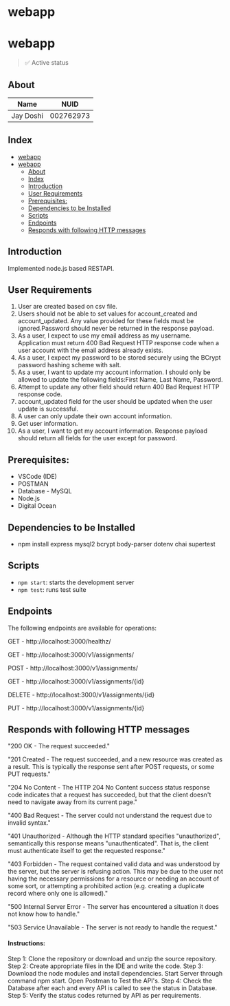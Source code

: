 # webapp

# webapp
> ✅ Active status <br>

## About
| Name          | NUID        |
| ---           | ---         |
| Jay Doshi     | 002762973   |

## Index
- [webapp](#webapp)
- [webapp](#webapp-1)
  - [About](#about)
  - [Index](#index)
  - [Introduction](#introduction)
  - [User Requirements](#user-requirements)
  - [Prerequisites:](#prerequisites)
  - [Dependencies to be Installed](#dependencies-to-be-installed)
  - [Scripts](#scripts)
  - [Endpoints](#endpoints)
  - [Responds with following HTTP messages](#responds-with-following-http-messages)


## Introduction
Implemented node.js based RESTAPI.


## User Requirements
1. User are created based on csv file.
2. Users should not be able to set values for account_created and account_updated. Any value provided for these fields must be ignored.Password should never be returned in the response payload.
3. As a user, I expect to use my email address as my username.
Application must return 400 Bad Request HTTP response code when a user account with the email address already exists.
1. As a user, I expect my password to be stored securely using the BCrypt password hashing scheme with salt.
2. As a user, I want to update my account information. I should only be allowed to update the following fields:First Name, Last Name, Password.
3. Attempt to update any other field should return 400 Bad Request HTTP response code.
4. account_updated field for the user should be updated when the user update is successful.
5. A user can only update their own account information.
6.  Get user information.
7.  As a user, I want to get my account information. Response payload should return all fields for the user except for password.


## Prerequisites:
- VSCode (IDE)
- POSTMAN
- Database - MySQL
- Node.js
- Digital Ocean


## Dependencies to be Installed
- npm install express mysql2 bcrypt body-parser dotenv chai supertest


## Scripts
- `npm start`: starts the development server
- `npm test`: runs test suite


## Endpoints
The following endpoints are available for operations:

GET - http://localhost:3000/healthz/

GET - http://localhost:3000/v1/assignments/

POST - http://localhost:3000/v1/assignments/

GET - http://localhost:3000/v1/assignments/{id}

DELETE - http://localhost:3000/v1/assignments/{id}

PUT - http://localhost:3000/v1/assignments/{id}


## Responds with following HTTP messages
"200 OK - The request succeeded."

"201 Created - The request succeeded, and a new resource was created as a result. This is typically the response sent after POST requests, or some PUT requests."

"204 No Content - The HTTP 204 No Content success status response code indicates that a request has succeeded, but that the client doesn't need to navigate away from its current page."

"400 Bad Request - The server could not understand the request due to invalid syntax."

"401 Unauthorized - Although the HTTP standard specifies "unauthorized", semantically this response means "unauthenticated". That is, the client must authenticate itself to get the requested response."

"403 Forbidden - The request contained valid data and was understood by the server, but the server is refusing action. This may be due to the user not having the necessary permissions for a resource or needing an account of some sort, or attempting a prohibited action (e.g. creating a duplicate record where only one is allowed)."

"500 Internal Server Error - The server has encountered a situation it does not know how to handle."

"503 Service Unavailable - The server is not ready to handle the request."


<h4>Instructions:</h4>
Step 1: Clone the repository or download and unzip the source repository.
Step 2: Create appropriate files in the IDE and write the code.
Step 3: Download the node modules and install dependencies. Start Server through command npm start. Open Postman to Test the API's.
Step 4: Check the Database after each and every API is called to see the status in Database.
Step 5: Verify the status codes returned by API as per requirements.  
